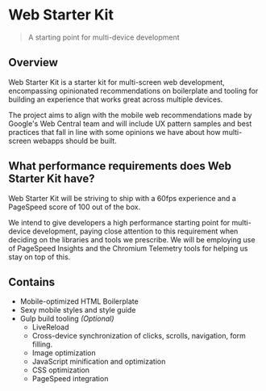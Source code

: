 # Web Starter Kit

> A starting point for multi-device development


## Overview

Web Starter Kit is a starter kit for multi-screen web development, encompassing opinionated recommendations on boilerplate and tooling for building an experience that works great across multiple devices.

The project aims to align with the mobile web recommendations made by Google's Web Central team and will include UX pattern samples and best practices that fall in line with some opinions we have about how multi-screen webapps should be built.


## What performance requirements does Web Starter Kit have?

Web Starter Kit will be striving to ship with a 60fps experience and a PageSpeed score of 100 out of the box.

We intend to give developers a high performance starting point for multi-device development, paying close attention to this requirement when deciding on the libraries and tools we prescribe. We will be employing use of PageSpeed Insights and the Chromium Telemetry tools for helping us stay on top of this.


## Contains

* Mobile-optimized HTML Boilerplate
* Sexy mobile styles and style guide
* Gulp build tooling *(Optional)*
  * LiveReload
  * Cross-device synchronization of clicks, scrolls, navigation, form filling.
  * Image optimization
  * JavaScript minification and optimization
  * CSS optimization
  * PageSpeed integration
